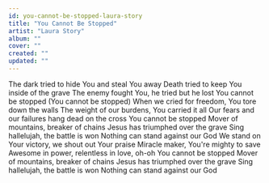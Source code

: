 ```yaml
---
id: you-cannot-be-stopped-laura-story
title: "You Cannot Be Stopped"
artist: "Laura Story"
album: ""
cover: ""
created: ""
updated: ""
---
```


The dark tried to hide You and steal You away
Death tried to keep You inside of the grave
The enemy fought You, he tried but he lost
You cannot be stopped (You cannot be stopped)
When we cried for freedom, You tore down the walls
The weight of our burdens, You carried it all
Our fears and our failures hang dead on the cross
You cannot be stopped
Mover of mountains, breaker of chains
Jesus has triumphed over the grave
Sing hallelujah, the battle is won
Nothing can stand against our God
We stand on Your victory, we shout out Your praise
Miracle maker, You're mighty to save
Awesome in power, relentless in love, oh-oh
You cannot be stopped
Mover of mountains, breaker of chains
Jesus has triumphed over the grave
Sing hallelujah, the battle is won
Nothing can stand against our God